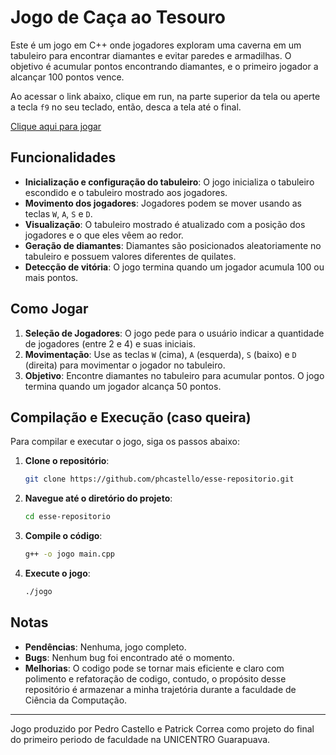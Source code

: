 # Jogo de Caça ao Tesouro

Este é um jogo em C++ onde jogadores exploram uma caverna em um tabuleiro para encontrar diamantes e evitar paredes e armadilhas. O objetivo é acumular pontos encontrando diamantes, e o primeiro jogador a alcançar 100 pontos vence.

Ao acessar o link abaixo, clique em run, na parte superior da tela ou aperte a tecla `f9` no seu teclado, então, desca a tela até o final.
<p>
    <a href="https://onlinegdb.com/taKpp6wls" target="_blank">Clique aqui para jogar</a>
</p>

## Funcionalidades

- **Inicialização e configuração do tabuleiro**: O jogo inicializa o tabuleiro escondido e o tabuleiro mostrado aos jogadores.
- **Movimento dos jogadores**: Jogadores podem se mover usando as teclas `W`, `A`, `S` e `D`.
- **Visualização**: O tabuleiro mostrado é atualizado com a posição dos jogadores e o que eles vêem ao redor.
- **Geração de diamantes**: Diamantes são posicionados aleatoriamente no tabuleiro e possuem valores diferentes de quilates.
- **Detecção de vitória**: O jogo termina quando um jogador acumula 100 ou mais pontos.

## Como Jogar

1. **Seleção de Jogadores**: O jogo pede para o usuário indicar a quantidade de jogadores (entre 2 e 4) e suas iniciais.
2. **Movimentação**: Use as teclas `W` (cima), `A` (esquerda), `S` (baixo) e `D` (direita) para movimentar o jogador no tabuleiro.
3. **Objetivo**: Encontre diamantes no tabuleiro para acumular pontos. O jogo termina quando um jogador alcança 50 pontos.

## Compilação e Execução (caso queira)

Para compilar e executar o jogo, siga os passos abaixo:

1. **Clone o repositório**:

    ```sh
    git clone https://github.com/phcastello/esse-repositorio.git
    ```

2. **Navegue até o diretório do projeto**:

    ```sh
    cd esse-repositorio
    ```

3. **Compile o código**:

    ```sh
    g++ -o jogo main.cpp
    ```

4. **Execute o jogo**:

    ```sh
    ./jogo
    ```

## Notas

- **Pendências**: Nenhuma, jogo completo.
- **Bugs**: Nenhum bug foi encontrado até o momento.
- **Melhorias**: O codigo pode se tornar mais eficiente e claro com polimento e refatoração de codigo, contudo, o propósito desse repositório é armazenar a minha trajetória durante a faculdade de Ciência da Computação.

---

Jogo produzido por Pedro Castello e Patrick Correa como projeto do final do primeiro periodo de faculdade na UNICENTRO Guarapuava.
